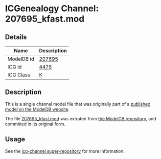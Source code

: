 # ICGenealogy Channel: 207695\_kfast.mod

## Details

Name | Description
---- | -----------
ModelDB id | [207695](http://senselab.med.yale.edu/ModelDB/ShowModel.cshtml?model=207695)
ICG id | [4476](http://icg.neurotheory.ox.ac.uk/channels/1/4476)
ICG Class | [K](http://icg.neurotheory.ox.ac.uk/channels/1)

## Description

This is a single channel model file that was originally part of a [published model on the ModelDB website](http://senselab.med.yale.edu/mModelDB/ShowModel.cshtml?model=207695).

The file [207695\_kfast.mod](207695_kfast.mod) was extrated from [the ModelDB repository](http://senselab.med.yale.edu/ModelDB/ShowModel.cshtml?model=207695), and committed in its original form.

## Usage

See the [icg-channel super-repository](https://github.com/icgenealogy/icg-channels) for more information.